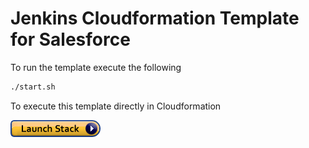 # Jenkins Cloudformation Template for Salesforce

To run the template execute the following
```bash
./start.sh
```

To execute this template directly in Cloudformation

[![cloudformation-launch-button](images/cloudformation-launch-stack.png)](https://console.aws.amazon.com/cloudformation/home?region=eu-west-2#/stacks/new?stackName=SFJenkins&templateURL=https://s3.eu-west-2.amazonaws.com/sfdx-jenkins-cloudformation/setupStack.yml)